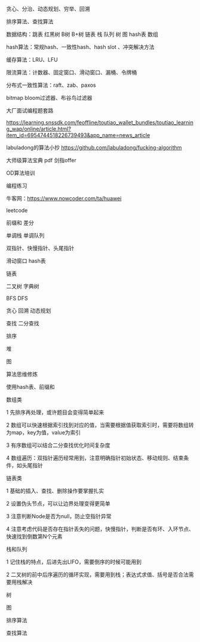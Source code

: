贪心、分治、动态规划、穷举、回溯

排序算法、查找算法

数据结构：跳表 红黑树  B树  B+树 链表 栈 队列 树 图 hash表 数组

hash算法：常规hash、一致性hash、hash slot 、冲突解决方法

缓存算法：LRU、LFU

限流算法：计数器、固定窗口、滑动窗口、漏桶、令牌桶

分布式一致性算法：raft、zab、paxos

bitmap  bloom过滤器、布谷鸟过滤器



大厂面试编程题套路

https://learning.snssdk.com/feoffline/toutiao_wallet_bundles/toutiao_learning_wap/online/article.html?item_id=6954744518226739493&app_name=news_article

labuladong的算法小抄  https://github.com/labuladong/fucking-algorithm

大师级算法宝典 pdf  剑指offer

OD算法培训

编程练习

牛客网：https://www.nowcoder.com/ta/huawei

leetcode



前缀和  差分

单调栈  单调队列  

双指针、快慢指针、头尾指针

滑动窗口 hash表

链表

二叉树 字典树

BFS DFS

贪心 回溯 动态规划

查找 二分查找

排序

堆

图





算法思维修炼

使用hash表、前缀和

数组类

1 先排序再处理，或许题目会变得简单起来

2 数组可以快速根据索引找到对应的值，当需要根据值获取索引时，需要将数组转为map，key为值，value为索引

3 有序数组可以结合二分查找优化时间复杂度

4 数组遍历：双指针遍历经常用到，注意明确指针初始状态、移动规则、结束条件，如头尾指针

链表类

1 基础的插入、查找、删除操作要掌握扎实

2 设置伪头节点，可以让边界处理变得更简单

3 注意判断Node是否为null，防止空指针异常

4 注意考虑代码是否存在指针丢失的问题，快慢指针，判断是否有环、入环节点、快速找到倒数第N个元素

栈和队列

1 记住栈的特点，后进先出LIFO，需要倒序的时候可能用到

2 二叉树的前中后序遍历的循环实现，需要用到栈；表达式求值、括号是否合法需要用栈解决



树



图



排序算法



查找算法